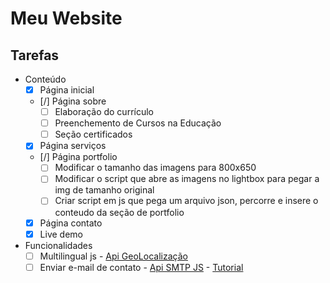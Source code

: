 # Meu Website

## Tarefas

- Conteúdo
  - [x] Página inicial
  - [/] Página sobre
    - [ ] Elaboração do currículo
    - [ ] Preenchemento de Cursos na Educação
    - [ ] Seção certificados
  - [x] Página serviços
  - [/] Página portfolio
    - [ ] Modificar o tamanho das imagens para 800x650
    - [ ] Modificar o script que abre as imagens no lightbox para pegar a img de tamanho original
    - [ ] Criar script em js que pega um arquivo json, percorre e insere o conteudo da seção de portfolio
  - [x] Página contato
  - [x] Live demo
- Funcionalidades
  - [ ] Multilingual js - [Api GeoLocalização](https://ip-api.com/docs/api:json)
  - [ ] Enviar e-mail de contato - [Api SMTP JS](https://www.smtpjs.com/) - [Tutorial](https://pepipost.com/tutorials/how-to-send-emails-with-javascript/)
